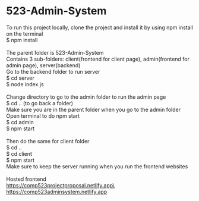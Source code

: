 # 523-Admin-System
To run this project locally, clone the project and install it by using npm install on the terminal\
$ npm install\
\
The parent folder is 523-Admin-System\
Contains 3 sub-folders: client(frontend for client page), admin(frontend for admin page), server(backend)\
Go to the backend folder to run server\
$ cd server\
$ node index.js\
\
Change directory to go to the admin folder to run the admin page\
$ cd .. (to go back a folder)\
Make sure you are in the parent folder when you go to the admin folder\
Open terminal to do npm start\
$ cd admin\
$ npm start\
\
Then do the same for client folder\
$ cd ..\
$ cd client\
$ npm start\
Make sure to keep the server running when you run the frontend websites\
\
Hosted frontend\
https://comp523projectproposal.netlify.app\
https://comp523adminsystem.netlify.app
